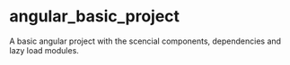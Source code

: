 # angular_basic_project
A basic angular project with the scencial components, dependencies and lazy load modules.

